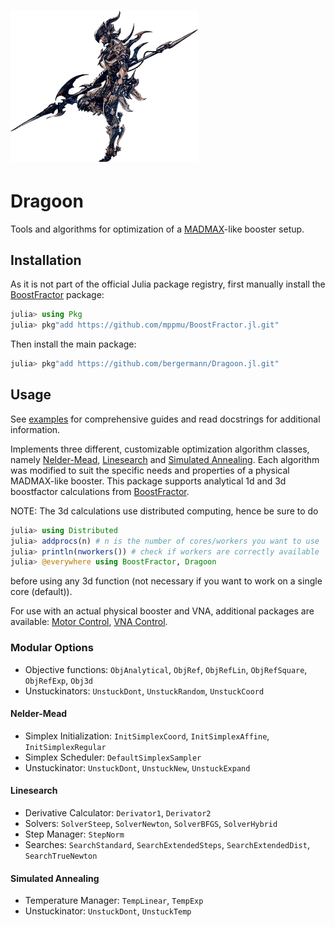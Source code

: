 # <img src="docs/img/Dragoon.png" alt="" width=300> <!--Dragoon.jl-->

# Dragoon

Tools and algorithms for optimization of a [MADMAX](https://madmax.mpp.mpg.de/)-like
booster setup.

## Installation
As it is not part of the official Julia package registry, first manually install the
[BoostFractor](https://github.com/mppmu/BoostFractor.jl) package:
```julia
julia> using Pkg
julia> pkg"add https://github.com/mppmu/BoostFractor.jl.git"
```

Then install the main package:
```julia
julia> pkg"add https://github.com/bergermann/Dragoon.jl.git"
```

## Usage
See [examples](./examples) for comprehensive guides and read docstrings for additional
information.

Implements three different, customizable optimization algorithm classes, namely
[Nelder-Mead](https://en.wikipedia.org/wiki/Nelder%E2%80%93Mead_method), 
[Linesearch](https://en.wikipedia.org/wiki/Line_search) and 
[Simulated Annealing](https://en.wikipedia.org/wiki/Simulated_annealing).
Each algorithm was modified to suit the specific needs and properties of a physical
MADMAX-like booster. This package supports analytical 1d and 3d boostfactor calculations
from [BoostFractor](https://github.com/mppmu/BoostFractor.jl).

NOTE: The 3d calculations use distributed computing, hence be sure to do
```julia
julia> using Distributed
julia> addprocs(n) # n is the number of cores/workers you want to use
julia> println(nworkers()) # check if workers are correctly available
julia> @everywhere using BoostFractor, Dragoon
```
before using any 3d function (not necessary if you want to work on a single core (default)). 

For use with an actual physical booster and VNA, additional packages are available:
[Motor Control](https://git.rwth-aachen.de/nick1/XIMC-jl), 
[VNA Control](https://git.rwth-aachen.de/nick1/KeyVNA-jl).

### Modular Options
- Objective functions: `ObjAnalytical`, `ObjRef`, `ObjRefLin`, `ObjRefSquare`, `ObjRefExp`,
    `Obj3d`
- Unstuckinators: `UnstuckDont`, `UnstuckRandom`, `UnstuckCoord`

#### Nelder-Mead
- Simplex Initialization: `InitSimplexCoord`, `InitSimplexAffine`, `InitSimplexRegular`
- Simplex Scheduler: `DefaultSimplexSampler`
- Unstuckinator: `UnstuckDont`, `UnstuckNew`, `UnstuckExpand`

#### Linesearch
- Derivative Calculator: `Derivator1`, `Derivator2`
- Solvers: `SolverSteep`, `SolverNewton`, `SolverBFGS`, `SolverHybrid`
- Step Manager: `StepNorm`
- Searches: `SearchStandard`, `SearchExtendedSteps`, `SearchExtendedDist`, `SearchTrueNewton`

#### Simulated Annealing
- Temperature Manager: `TempLinear`, `TempExp`
- Unstuckinator: `UnstuckDont`, `UnstuckTemp`